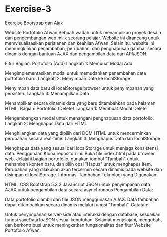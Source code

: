 # Exercise-3
Exercise Bootstrap dan Ajax

Website Portofolio Afwan
Sebuah wadah untuk menampilkan proyek desain dan pengembangan web milik seorang pelajar. Website ini dirancang untuk memvisualisasikan perjalanan dan keahlian Afwan. Selain itu, website ini memungkinkan penambahan, perubahan, dan penghapusan gambar secara dinamis dengan bantuan AJAX dan pengambilan data dari API/JSON.

Fitur
Bagian: Portofolio (Add)
Langkah 1: Membuat Modal Add

Mengimplementasikan modal untuk memudahkan penambahan data portofolio baru.
Langkah 2: Menyimpan Data ke localStorage

Menyimpan data baru di localStorage browser untuk penyimpanan yang persisten.
Langkah 3: Menampilkan Data

Menampilkan secara dinamis data yang baru ditambahkan pada halaman HTML.
Bagian: Portofolio (Delete)
Langkah 1: Membuat Modal Delete

Mengembangkan modal untuk menangani penghapusan data portofolio.
Langkah 2: Menghapus Data dari HTML

Menghilangkan data yang dipilih dari DOM HTML untuk mencerminkan perubahan secara real-time.
Langkah 3: Menghapus Data dari localStorage

Menghapus data yang sesuai dari localStorage untuk menjaga konsistensi data.
Penggunaan
Klona repositori ini.
Buka file index.html pada browser web.
Jelajahi bagian portofolio, gunakan tombol "Tambah" untuk menambah konten baru, dan pilih opsi "Hapus" untuk menghapus item.
Perubahan yang dilakukan akan tercermin secara dinamis pada website dan disimpan di localStorage.
Informasi Tambahan
Teknologi yang Digunakan:

HTML, CSS
Bootstrap 5.3.2
JavaScript
JSON untuk penyimpanan data
AJAX untuk pengambilan data secara asynchronous
Pengambilan Data:

Data portofolio diambil dari file JSON menggunakan AJAX.
Data tambahan dapat ditambahkan secara dinamis melalui fungsi "Tambah".
Catatan:

Untuk penyimpanan server-side atau interaksi dengan database, sesuaikan fungsi saveDataToJSON sesuai kebutuhan.
Selamat menjelajahi, mengubah, dan berkontribusi untuk meningkatkan fungsionalitas dan fitur Website Portofolio Afwan.
